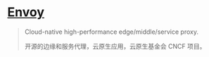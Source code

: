# [Envoy](https://github.com/envoyproxy/envoy)

> Cloud-native high-performance edge/middle/service proxy.
>
> 开源的边缘和服务代理，云原生应用，云原生基金会 CNCF 项目。

